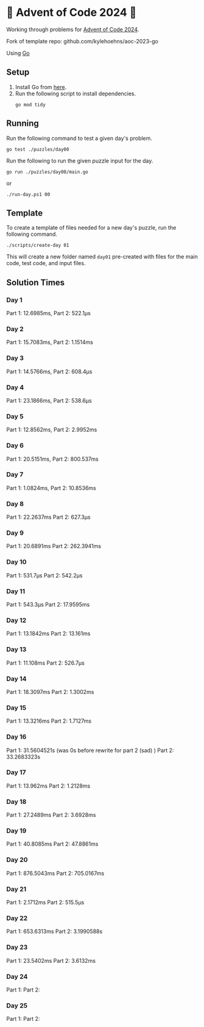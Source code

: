 # 🎄 Advent of Code 2024 🎄

Working through problems for [Advent of Code 2024](https://adventofcode.com/2024).

Fork of template repo: github.com/kylehoehns/aoc-2023-go 

Using [Go](https://go.dev/)

## Setup

1. Install Go from [here](https://golang.org/doc/install).
2. Run the following script to install dependencies.
    ```shell
    go mod tidy
    ```

## Running

Run the following command to test a given day's problem.

```shell
go test ./puzzles/day00
```


Run the following to run the given puzzle input for the day.

```shell
go run ./puzzles/day00/main.go
```
or
```shell
./run-day.ps1 00
```

## Template

To create a template of files needed for a new day's puzzle, run the following command.

```shell
./scripts/create-day 01
```

This will create a new folder named `day01` pre-created with files for the main code, test code, and input files.

## Solution Times
### Day 1
Part 1: 12.6985ms,
Part 2: 522.1µs
### Day 2
Part 1: 15.7083ms,
Part 2: 1.1514ms
### Day 3
Part 1: 14.5766ms,
Part 2: 608.4µs
### Day 4
Part 1: 23.1866ms,
Part 2: 538.6µs
### Day 5
Part 1: 12.8562ms,
Part 2: 2.9952ms
### Day 6
Part 1: 20.5151ms,
Part 2: 800.537ms
### Day 7
Part 1: 1.0824ms,
Part 2: 10.8536ms
### Day 8
Part 1: 22.2637ms
Part 2: 627.3µs
### Day 9
Part 1: 20.6891ms
Part 2: 262.3941ms
### Day 10
Part 1: 531.7µs
Part 2: 542.2µs
### Day 11
Part 1: 543.3µs
Part 2: 17.9595ms
### Day 12
Part 1: 13.1842ms
Part 2: 13.161ms
### Day 13
Part 1: 11.108ms
Part 2: 526.7µs
### Day 14
Part 1: 18.3097ms
Part 2: 1.3002ms
### Day 15
Part 1: 13.3216ms
Part 2: 1.7127ms
### Day 16
Part 1: 31.5604521s (was 0s before rewrite for part 2 (sad) )
Part 2: 33.2683323s
### Day 17
Part 1: 13.962ms
Part 2: 1.2128ms
### Day 18
Part 1: 27.2489ms
Part 2: 3.6928ms
### Day 19
Part 1: 40.8085ms
Part 2: 47.8861ms
### Day 20
Part 1: 876.5043ms
Part 2: 705.0167ms
### Day 21
Part 1: 2.1712ms
Part 2: 515.5µs
### Day 22
Part 1: 653.6313ms
Part 2: 3.1990588s
### Day 23
Part 1: 23.5402ms
Part 2: 3.6132ms
### Day 24
Part 1: 
Part 2: 
### Day 25
Part 1: 
Part 2: 